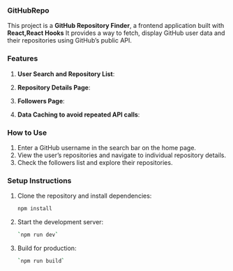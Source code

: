 ### **GitHubRepo**

This project is a **GitHub Repository Finder**, a frontend application built with **React,React Hooks**  It provides a way to fetch, display GitHub user data and their repositories using GitHub’s public API.

### **Features**

1.  **User Search and Repository List**:
    
    
2.  **Repository Details Page**:
    
3.  **Followers Page**:
    
4.  **Data Caching  to avoid repeated API calls**:

### **How to Use**

1.  Enter a GitHub username in the search bar on the home page.
2.  View the user’s repositories and navigate to individual repository details.
3.  Check the followers list and explore their repositories.

### **Setup Instructions**




1. Clone the repository and install dependencies:
   ```bash
   npm install 
2.  Start the development server:
    
	``` bash
    `npm run dev` 
3.  Build for production:
    
	   ``` bash
    `npm run build` 	  